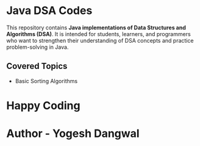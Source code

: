 # Java DSA Codes

This repository contains **Java implementations of Data Structures and Algorithms (DSA)**. It is intended for students, learners, and programmers who want to strengthen their understanding of DSA concepts and practice problem-solving in Java.


## Covered Topics
- Basic Sorting Algorithms

# Happy Coding

# Author - Yogesh Dangwal
